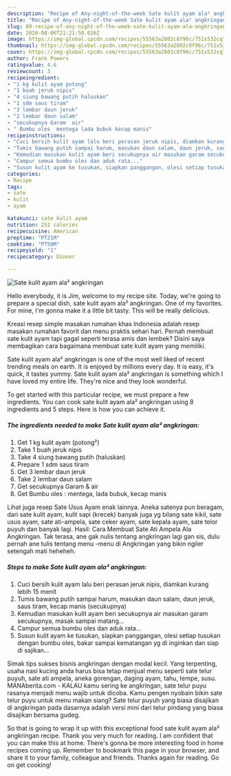 ```yaml
---
description: "Recipe of Any-night-of-the-week Sate kulit ayam ala² angkringan"
title: "Recipe of Any-night-of-the-week Sate kulit ayam ala² angkringan"
slug: 80-recipe-of-any-night-of-the-week-sate-kulit-ayam-ala-angkringan
date: 2020-08-06T21:21:50.026Z
image: https://img-global.cpcdn.com/recipes/55563a2802c8f96c/751x532cq70/sate-kulit-ayam-ala-angkringan-foto-resep-utama.jpg
thumbnail: https://img-global.cpcdn.com/recipes/55563a2802c8f96c/751x532cq70/sate-kulit-ayam-ala-angkringan-foto-resep-utama.jpg
cover: https://img-global.cpcdn.com/recipes/55563a2802c8f96c/751x532cq70/sate-kulit-ayam-ala-angkringan-foto-resep-utama.jpg
author: Frank Powers
ratingvalue: 4.6
reviewcount: 3
recipeingredient:
- "1 kg kulit ayam potong"
- "1 buah jeruk nipis"
- "4 siung bawang putih haluskan"
- "1 sdm saus tiram"
- "3 lembar daun jeruk"
- "2 lembar daun salam"
- "secukupnya Garam  air"
- " Bumbu oles  mentega lada bubuk kecap manis"
recipeinstructions:
- "Cuci bersih kulit ayam lalu beri perasan jeruk nipis, diamkan kurang lebih 15 menit"
- "Tumis bawang putih sampai harum, masukan daun salam, daun jeruk, saus tiram, kecap manis (secukupnya)"
- "Kemudian masukan kulit ayam beri secukupnya air masukan garam secukupnya, masak sampai matang..."
- "Campur semua bumbu oles dan aduk rata..."
- "Susun kulit ayam ke tusukan, siapkan panggangan, olesi setiap tusukan dengan bumbu oles, bakar sampai kematangan yg di inginkan dan siap di sajikan..."
categories:
- Recipe
tags:
- sate
- kulit
- ayam

katakunci: sate kulit ayam 
nutrition: 252 calories
recipecuisine: American
preptime: "PT21M"
cooktime: "PT59M"
recipeyield: "1"
recipecategory: Dinner

---
```



![Sate kulit ayam ala² angkringan](https://img-global.cpcdn.com/recipes/55563a2802c8f96c/751x532cq70/sate-kulit-ayam-ala-angkringan-foto-resep-utama.jpg)

Hello everybody, it is Jim, welcome to my recipe site. Today, we're going to prepare a special dish, sate kulit ayam ala² angkringan. One of my favorites. For mine, I'm gonna make it a little bit tasty. This will be really delicious.

Kreasi resep simple masakan rumahan khas Indonesia adalah resep masakan rumahan favorit dan menu praktis sehari hari. Pernah membuat sate kulit ayam tapi gagal seperti terasa amis dan lembek? Disini saya membagikan cara bagaimana membuat sate kulit ayam yang memiliki.

Sate kulit ayam ala² angkringan is one of the most well liked of recent trending meals on earth. It is enjoyed by millions every day. It is easy, it's quick, it tastes yummy. Sate kulit ayam ala² angkringan is something which I have loved my entire life. They're nice and they look wonderful.


To get started with this particular recipe, we must prepare a few ingredients. You can cook sate kulit ayam ala² angkringan using 8 ingredients and 5 steps. Here is how you can achieve it.

<!--inarticleads1-->

##### The ingredients needed to make Sate kulit ayam ala² angkringan:

1. Get 1 kg kulit ayam (potong²)
1. Take 1 buah jeruk nipis
1. Take 4 siung bawang putih (haluskan)
1. Prepare 1 sdm saus tiram
1. Get 3 lembar daun jeruk
1. Take 2 lembar daun salam
1. Get secukupnya Garam &amp; air
1. Get  Bumbu oles : mentega, lada bubuk, kecap manis


Lihat juga resep Sate Usus Ayam enak lainnya. Aneka satenya pun beragam, dari sate kulit ayam, kulit sapi (krecek) banyak juga yg bilang sate kikil, sate usus ayam, sate ati-ampela, sate ceker ayam, sate kepala ayam, sate telor puyuh dan banyak lagi. Hasil: Cara Membuat Sate Ati Ampela Ala Angkringan. Tak terasa, ane gak nulis tentang angkringan lagi gan sis, dulu pernah ane tulis tentang menu -menu di Angkringan yang bikin ngiler setengah mati heheheh. 

<!--inarticleads2-->

##### Steps to make Sate kulit ayam ala² angkringan:

1. Cuci bersih kulit ayam lalu beri perasan jeruk nipis, diamkan kurang lebih 15 menit
1. Tumis bawang putih sampai harum, masukan daun salam, daun jeruk, saus tiram, kecap manis (secukupnya)
1. Kemudian masukan kulit ayam beri secukupnya air masukan garam secukupnya, masak sampai matang...
1. Campur semua bumbu oles dan aduk rata...
1. Susun kulit ayam ke tusukan, siapkan panggangan, olesi setiap tusukan dengan bumbu oles, bakar sampai kematangan yg di inginkan dan siap di sajikan...


Simak tips sukses bisnis angkringan dengan modal kecil. Yang terpenting, usaha nasi kucing anda harus bisa tetap menjual menu seperti sate telur puyuh, sate ati ampela, aneka gorengan, daging ayam, tahu, tempe, susu. MANAberita.com - KALAU kamu sering ke angkringan, sate telur puyu rasanya menjadi menu wajib untuk dicoba. Kamu pengen nyobain bikin sate telur puyu untuk menu makan siang? Sate telur puyuh yang biasa disajikan di angkringan pada dasarnya adalah versi mini dari telur pindang yang biasa disajikan bersama gudeg. 

So that is going to wrap it up with this exceptional food sate kulit ayam ala² angkringan recipe. Thank you very much for reading. I am confident that you can make this at home. There's gonna be more interesting food in home recipes coming up. Remember to bookmark this page in your browser, and share it to your family, colleague and friends. Thanks again for reading. Go on get cooking!
